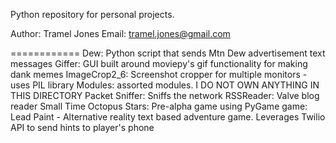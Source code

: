 Python repository for personal projects.

Author: Tramel Jones
Email: tramel.jones@gmail.com

============
Dew: Python script that sends Mtn Dew advertisement text messages
Giffer: GUI built around moviepy's gif functionality for making dank memes
ImageCrop2_6: Screenshot cropper for multiple monitors - uses PIL library
Modules: assorted modules. I DO NOT OWN ANYTHING IN THIS DIRECTORY
Packet Sniffer: Sniffs the network 
RSSReader: Valve blog reader
Small Time Octopus Stars: Pre-alpha game using PyGame
game: Lead Paint - Alternative reality text based adventure game. Leverages Twilio API to send hints to player's phone
